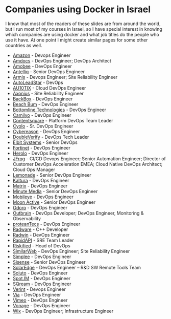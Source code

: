 # Companies using Docker in Israel



I know that most of the readers of these slides are from around the world, but I run most of my courses in Israel,
so I have special interest in knowing which companies are using docker and what job titles do the people who use it have.
At one point I might create similar pages for some other countries as well.


* [Amazon](https://www.amazon.com/) - Devops Engineer
* [Amdocs](https://www.amdocs.com/) - DevOps Engineer; DevOps Architect
* [Amobee](https://www.amobee.com/) - DevOps Engineer
* [Antelliq](https://www.antelliq.com/) - Senior DevOps Engineer
* [Armis](https://www.armis.com/) - Devops Engineer; Site Reliability Engineer
* [AutoLeadStar](https://www.autoleadstar.com/) - DevOps
* [AU10TIX](https://www.au10tix.com/) - Cloud DevOps Engineer
* [Axonius](https://www.axonius.com/) - Site Reliability Engineer
* [BackBox](https://backbox.com/) - DevOps Engineer
* [Beach Bum](https://www.bbumgames.com/) - DevOps Engineer
* [Bottomline Technologies](https://www.bottomline.com/) - DevOps Engineer
* [Camilyo](https://www.camilyo.com/) - DevOps Engineer
* [Contentsquare](https://contentsquare.com/) - Platform DevOps Team Leader
* [Cyolo](https://cyolo.io/) - Sr. DevOps Engineer
* [Cybereason](https://www.cybereason.com/) - DevOps Engineer
* [DoubleVerify](https://www.doubleverify.com/) - DevOps Tech Leader
* [Elbit Systems](https://elbitsystems.com/) - Senior DevOps
* [Fortinet](https://www.fortinet.com/) - DevOps Engineer
* [Herolo](https://herolo.co.il/) - DevOps Engineer
* [JFrog](https://jfrog.com/) - CI/CD Devops Engineer; Senior Automation Engineer; Director of Customer DevOps Acceleration EMEA;  Cloud Native DevOps Architect; Cloud Ops Manager
* [Lemonade](https://www.lemonade.com/) - Senior DevOps Engineer
* [Kaltura](https://corp.kaltura.com/) - DevOps Engineer
* [Matrix](https://www.matrix-globalservices.com/) - DevOps Engineer
* [Minute Media](https://www.minutemedia.com/) - Senior DevOps Engineer
* [Mobileye](https://www.mobileye.com/) - DevOps Engineer
* [Moon Active](https://www.moonactive.com/) - Senior DevOps Engineer
* [Odoro](https://www.odoro.com/) - DevOps Engineer
* [Outbrain](https://www.outbrain.com/) - DevOps Developer; DevOps Engineer, Monitoring & Observability
* [proteanTecs](https://www.proteantecs.com/) - DevOps Engineer
* [Radware](https://www.radware.com/) - C++ Developer
* [Radwin](https://www.radwin.com/) - DevOps Engineer
* [RapidAPI](https://rapidapi.com/) - SRE Team Leader
* [Riskified](https://www.riskified.com/) - Head of DevOps
* [SimilarWeb](https://www.similarweb.com/) - DevOps Engineer; Site Reliability Engineer
* [Simplee](https://simplee.com/) - DevOps Engineer
* [Sisense](https://www.sisense.com/) - Senior DevOps Engineer
* [SolarEdge](https://www.solaredge.com/) - DevOps Engineer – R&D SW Remote Tools Team
* [Soluto](https://www.solutotlv.com/) - DevOps Engineer
* [Spot.IM](https://www.spot.im/) - DevOps Engineer
* [SQream](https://sqream.com/) - DevOps Engineer
* [Verint](https://www.verint.com/) - Devops Engineer
* [Via](https://ridewithvia.com/) - DevOps Engineer
* [Vimeo](https://vimeo.com/) - DevOps Engineer
* [Vonage](https://www.vonage.com/) - DevOps Engineer
* [Wix](https://www.wix.com/) - DevOps Engineer; Infrastructure Engineer



